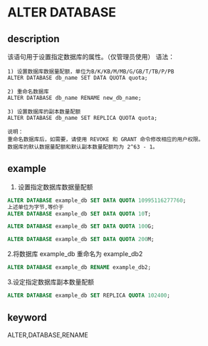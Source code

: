 # ALTER DATABASE

## description

该语句用于设置指定数据库的属性。（仅管理员使用）
语法：

```PLAIN TEXT
1) 设置数据库数据量配额，单位为B/K/KB/M/MB/G/GB/T/TB/P/PB
ALTER DATABASE db_name SET DATA QUOTA quota;

2) 重命名数据库
ALTER DATABASE db_name RENAME new_db_name;

3) 设置数据库的副本数量配额
ALTER DATABASE db_name SET REPLICA QUOTA quota;

说明：
重命名数据库后，如需要，请使用 REVOKE 和 GRANT 命令修改相应的用户权限。
数据库的默认数据量配额和默认副本数量配额均为 2^63 - 1。
```

## example

1. 设置指定数据库数据量配额

```SQL
ALTER DATABASE example_db SET DATA QUOTA 10995116277760;
上述单位为字节,等价于
ALTER DATABASE example_db SET DATA QUOTA 10T;

ALTER DATABASE example_db SET DATA QUOTA 100G;

ALTER DATABASE example_db SET DATA QUOTA 200M;
```

2.将数据库 example_db 重命名为 example_db2

```SQL
ALTER DATABASE example_db RENAME example_db2;
```

3.设定指定数据库副本数量配额

```SQL
ALTER DATABASE example_db SET REPLICA QUOTA 102400;
```

## keyword

ALTER,DATABASE,RENAME
